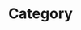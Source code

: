 ---
title: "Category"
layout: Categories
permalink: /categories/
author_profile: true
sidebar_main: true
---